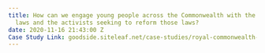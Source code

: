 ```yaml
---
title: How can we engage young people across the Commonwealth with the discriminatory
  laws and the activists seeking to reform those laws?
date: 2020-11-16 21:43:00 Z
Case Study Link: goodside.siteleaf.net/case-studies/royal-commonwealth-society-x-the-good-side.html
---
```


